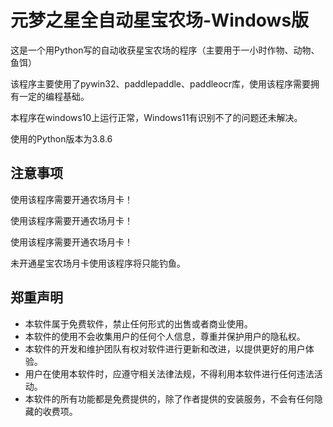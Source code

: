 # 元梦之星全自动星宝农场-Windows版

这是一个用Python写的自动收获星宝农场的程序（主要用于一小时作物、动物、鱼饵）

该程序主要使用了pywin32、paddlepaddle、paddleocr库，使用该程序需要拥有一定的编程基础。

本程序在windows10上运行正常，Windows11有识别不了的问题还未解决。

使用的Python版本为3.8.6

## 注意事项

使用该程序需要开通农场月卡！

使用该程序需要开通农场月卡！

使用该程序需要开通农场月卡！

未开通星宝农场月卡使用该程序将只能钓鱼。

## 郑重声明

- 本软件属于免费软件，禁止任何形式的出售或者商业使用。
- 本软件的使用不会收集用户的任何个人信息，尊重并保护用户的隐私权。
- 本软件的开发和维护团队有权对软件进行更新和改进，以提供更好的用户体验。
- 用户在使用本软件时，应遵守相关法律法规，不得利用本软件进行任何违法活动。
- 本软件的所有功能都是免费提供的，除了作者提供的安装服务，不会有任何隐藏的收费项。
